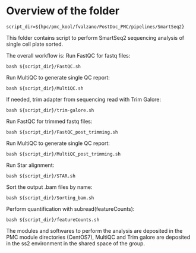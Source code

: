 # Overview of the folder

    script_dir=${hpc/pmc_kool/fvalzano/PostDoc_PMC/pipelines/SmartSeq2}

This folder contains script to perform SmartSeq2 sequencing analysis of single cell plate sorted.


The overall workflow is:
Run FastQC for fastq files:
    
    bash ${script_dir}/FastQC.sh

Run MultiQC to generate single QC report:

    bash ${script_dir}/MultiQC.sh

If needed, trim adapter from sequencing read with Trim Galore:

    bash ${script_dir}/trim-galore.sh

Run FastQC for trimmed fastq files:

    bash ${script_dir}/FastQC_post_trimming.sh

Run MultiQC to generate single QC report:

    bash ${script_dir}/MultiQC_post_trimming.sh

Run Star alignment:

    bash ${script_dir}/STAR.sh

Sort the output .bam files by name:

    bash ${script_dir}/Sorting_bam.sh

Perform quantification with subread(featureCounts):

    bash ${script_dir}/featureCounts.sh


The modules and softwares to perform the analysis are deposited in the PMC module directories (CentOS7), MultiQC and Trim galore are deposited in the ss2 environment in the shared space of the group.